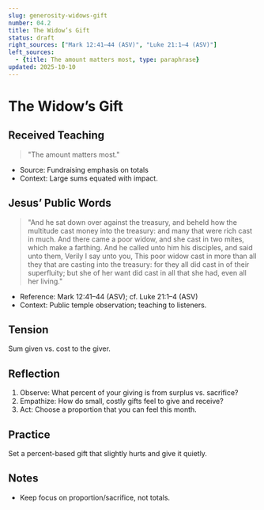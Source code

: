 ```yaml
---
slug: generosity-widows-gift
number: 04.2
title: The Widow’s Gift
status: draft
right_sources: ["Mark 12:41–44 (ASV)", "Luke 21:1–4 (ASV)"]
left_sources:
  - {title: The amount matters most, type: paraphrase}
updated: 2025-10-10
---
```


# The Widow’s Gift

## Received Teaching
> "The amount matters most."
- Source: Fundraising emphasis on totals
- Context: Large sums equated with impact.

## Jesus’ Public Words
> "And he sat down over against the treasury, and beheld how the multitude cast money into the treasury: and many that were rich cast in much. And there came a poor widow, and she cast in two mites, which make a farthing. And he called unto him his disciples, and said unto them, Verily I say unto you, This poor widow cast in more than all they that are casting into the treasury: for they all did cast in of their superfluity; but she of her want did cast in all that she had, even all her living."
- Reference: Mark 12:41–44 (ASV); cf. Luke 21:1–4 (ASV)
- Context: Public temple observation; teaching to listeners.

## Tension
Sum given vs. cost to the giver.

## Reflection
1. Observe: What percent of your giving is from surplus vs. sacrifice?
2. Empathize: How do small, costly gifts feel to give and receive?
3. Act: Choose a proportion that you can feel this month.

## Practice
Set a percent-based gift that slightly hurts and give it quietly.

## Notes
- Keep focus on proportion/sacrifice, not totals.
